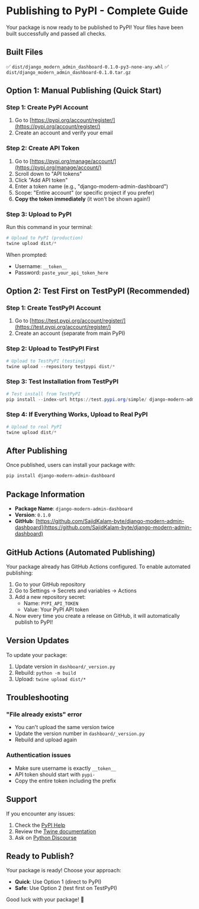 # Publishing to PyPI - Complete Guide

Your package is now ready to be published to PyPI! Your files have been built successfully and passed all checks.

## Built Files
✅ `dist/django_modern_admin_dashboard-0.1.0-py3-none-any.whl`
✅ `dist/django_modern_admin_dashboard-0.1.0.tar.gz`

## Option 1: Manual Publishing (Quick Start)

### Step 1: Create PyPI Account
1. Go to [https://pypi.org/account/register/](https://pypi.org/account/register/)
2. Create an account and verify your email

### Step 2: Create API Token
1. Go to [https://pypi.org/manage/account/](https://pypi.org/manage/account/)
2. Scroll down to "API tokens"
3. Click "Add API token"
4. Enter a token name (e.g., "django-modern-admin-dashboard")
5. Scope: "Entire account" (or specific project if you prefer)
6. **Copy the token immediately** (it won't be shown again!)

### Step 3: Upload to PyPI
Run this command in your terminal:

```powershell
# Upload to PyPI (production)
twine upload dist/*
```

When prompted:
- Username: `__token__`
- Password: `paste_your_api_token_here`

## Option 2: Test First on TestPyPI (Recommended)

### Step 1: Create TestPyPI Account
1. Go to [https://test.pypi.org/account/register/](https://test.pypi.org/account/register/)
2. Create an account (separate from main PyPI)

### Step 2: Upload to TestPyPI First
```powershell
# Upload to TestPyPI (testing)
twine upload --repository testpypi dist/*
```

### Step 3: Test Installation from TestPyPI
```powershell
# Test install from TestPyPI
pip install --index-url https://test.pypi.org/simple/ django-modern-admin-dashboard
```

### Step 4: If Everything Works, Upload to Real PyPI
```powershell
# Upload to real PyPI
twine upload dist/*
```

## After Publishing

Once published, users can install your package with:
```bash
pip install django-modern-admin-dashboard
```

## Package Information
- **Package Name**: `django-modern-admin-dashboard`
- **Version**: `0.1.0`
- **GitHub**: [https://github.com/SajidKalam-byte/django-modern-admin-dashboard](https://github.com/SajidKalam-byte/django-modern-admin-dashboard)

## GitHub Actions (Automated Publishing)

Your package already has GitHub Actions configured. To enable automated publishing:

1. Go to your GitHub repository
2. Go to Settings → Secrets and variables → Actions
3. Add a new repository secret:
   - Name: `PYPI_API_TOKEN`
   - Value: Your PyPI API token
4. Now every time you create a release on GitHub, it will automatically publish to PyPI!

## Version Updates

To update your package:
1. Update version in `dashboard/_version.py`
2. Rebuild: `python -m build`
3. Upload: `twine upload dist/*`

## Troubleshooting

### "File already exists" error
- You can't upload the same version twice
- Update the version number in `dashboard/_version.py`
- Rebuild and upload again

### Authentication issues
- Make sure username is exactly `__token__`
- API token should start with `pypi-`
- Copy the entire token including the prefix

## Support

If you encounter any issues:
1. Check the [PyPI Help](https://pypi.org/help/)
2. Review the [Twine documentation](https://twine.readthedocs.io/)
3. Ask on [Python Discourse](https://discuss.python.org/)

## Ready to Publish?

Your package is ready! Choose your approach:
- **Quick**: Use Option 1 (direct to PyPI)
- **Safe**: Use Option 2 (test first on TestPyPI)

Good luck with your package! 🚀
